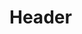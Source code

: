 <!-- TITLE: Calming Touch -->
<!-- SUBTITLE: Places a calming touch on your target, healing them for 300 hitpoints. -->

# Header